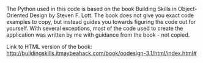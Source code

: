 The Python used in this code is based on the book Building Skills in Object-Oriented Design by Steven F. Lott.
The book does not give you exact code examples to copy, but instead guides you towards figuring the code out for yourself. 
With several exceptions, most of the code used to create the application was written by me with guidance from the book - not copied.

Link to HTML version of the book:
http://buildingskills.itmaybeahack.com/book/oodesign-3.1/html/index.html#
